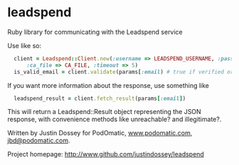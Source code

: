 leadspend
=========

Ruby library for communicating with the Leadspend service


Use like so:
```ruby
  client = Leadspend::Client.new(:username => LEADSPEND_USERNAME, :password => LEADSPEND_PASSWORD, 
      :ca_file => CA_FILE, :timeout => 5)
  is_valid_email = client.validate(params[:email) # true if verified or unknown, false otherwise
```
If you want more information about the response, use something like

```ruby
  leadspend_result = client.fetch_result(params[:email])
```
This will return a Leadspend::Result object representing the JSON response,
with convenience methods like unreachable? and illegitimate?.

Written by Justin Dossey for PodOmatic, www.podomatic.com, jbd@podomatic.com.

Project homepage: http://www.github.com/justindossey/leadspend

